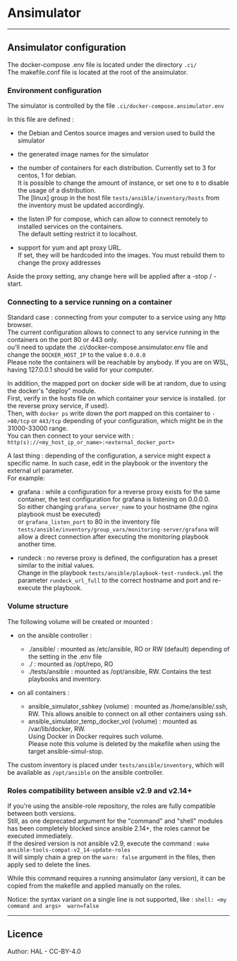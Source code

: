# Ansimulator

---
## Ansimulator configuration

The docker-compose .env file is located under the directory `.ci/`  
The makefile.conf file is located at the root of the ansimulator.


### Environment configuration

The simulator is controlled by the file `.ci/docker-compose.ansimulator.env`  

In this file are defined : 
* the Debian and Centos source images and version used to build the simulator

* the generated image names for the simulator

* the number of containers for each distribution. Currently set to 3 for centos, 1 for debian.  
  It is possible to change the amount of instance, or set one to `0` to disable the usage of a distribution.  
  The [linux] group in the host file `tests/ansible/inventory/hosts` from the inventory must be updated accordingly.  

* the listen IP for compose, which can allow to connect remotely to installed services on the containers.  
  The default setting restrict it to localhost.

* support for yum and apt proxy URL.  
  If set, they will be hardcoded into the images. You must rebuild them to change the proxy addresses

Aside the proxy setting, any change here will be applied after a -stop / -start.


### Connecting to a service running on a container

Standard case : connecting from your computer to a service using any http browser.  
The current configuration allows to connect to any service running in the containers on the port 80 or 443 only.  
ou'll need to update the .ci/docker-compose.ansimulator.env file and change the `DOCKER_HOST_IP` to the value `0.0.0.0`  
Please note the containers will be reachable by anybody. If you are on WSL, having 127.0.0.1 should be valid for your computer.  

In addition, the mapped port on docker side will be at random, due to using the docker's "deploy" module.  
First, verify in the hosts file on which container your service is installed. (or the reverse proxy service, if used).  
Then, with `docker ps` write down the port mapped on this container to `->80/tcp` or `443/tcp` depending of your configuration, which might be in the 31000-33000 range.  
You can then connect to your service with : `http(s)://<my_host_ip_or_name>:<external_docker_port>`

A last thing : depending of the configuration, a service might expect a specific name. In such case, edit in the playbook or the inventory the external url parameter.  
For example:
* grafana : while a configuration for a reverse proxy exists for the same container, the test configuration for grafana is listening on 0.0.0.0.  
  So either changing `grafana_server_name` to your hostname (the nginx playbook must be executed)  
  or `grafana_listen_port` to 80 in the inventory file `tests/ansible/inventory/group_vars/monitoring-server/grafana` will allow a direct connection after executing the monitoring playbook another time.
  
* rundeck : no reverse proxy is defined, the configuration has a preset similar to the initial values.  
  Change in the playbook `tests/ansible/playbook-test-rundeck.yml` the parameter `rundeck_url_full` to the correct hostname and port and re-execute the playbook.


### Volume structure

The following volume will be created or mounted :
* on the ansible controller :
  * ./ansible/ : mounted as /etc/ansible, RO or RW (default) depending of the setting in the .env file  
  * ./ : mounted as /opt/repo, RO
  * ./tests/ansible : mounted as /opt/ansible, RW. Contains the test playbooks and inventory.

* on all containers :
  * ansible_simulator_sshkey (volume) : mounted as /home/ansible/.ssh, RW. This allows ansible to connect on all other containers using ssh. 
  * ansible_simulator_temp_docker_vol (volume) : mounted as /var/lib/docker, RW.  
    Using Docker in Docker requires such volume.  
    Please note this volume is deleted by the makefile when using the target ansible-simul-stop.


The custom inventory is placed under `tests/ansible/inventory`, which will be available as `/opt/ansible` on the ansible controller.


### Roles compatibility between ansible v2.9 and v2.14+

If you're using the ansible-role repository, the roles are fully compatible between both versions.  
Still, as one deprecated argument for the "command" and "shell" modules has been completely blocked since ansible 2.14+, the roles cannot be executed immediately.  
If the desired version is not ansible v2.9, execute the command : `make ansible-tools-compat-v2_14-update-roles`  
It will simply chain a grep on the `warn: false` argument in the files, then apply sed to delete the lines. 

While this command requires a running ansimulator (any version), it can be copied from the makefile and applied manually on the roles.

Notice: the syntax variant on a single line is not supported, like : `shell: <my command and args>  warn=false `


---
## Licence

Author: HAL - CC-BY-4.0

